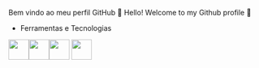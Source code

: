 Bem vindo ao meu perfil GitHub 👋
Hello! Welcome to my Github profile 👋

- Ferramentas e Tecnologias
 
<img src="https://cdn.jsdelivr.net/gh/devicons/devicon/icons/git/git-original.svg" width="40" height="40"/><img src="https://cdn.jsdelivr.net/gh/devicons/devicon/icons/docker/docker-original.svg" width="40" height="40"/><img src="https://cdn.jsdelivr.net/gh/devicons/devicon/icons/linux/linux-original.svg" width="40" height="40"/> <img  src="https://cdn.jsdelivr.net/gh/devicons/devicon/icons/python/python-original.svg" width="40" height="40"/>


